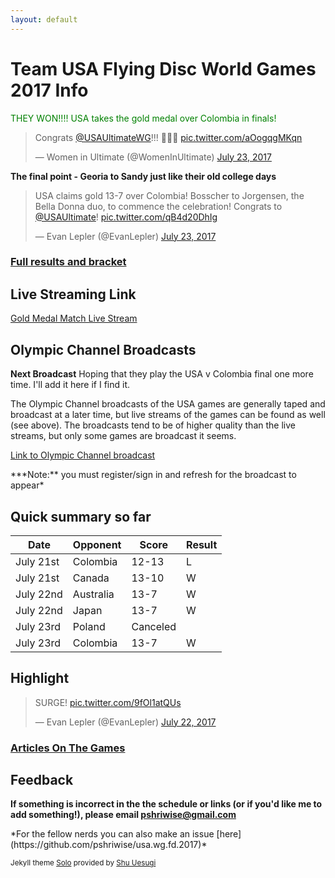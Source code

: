 ```yaml
---
layout: default
---
```


# Team USA Flying Disc World Games 2017 Info

<p style="color:green">THEY WON!!!! USA takes the gold medal over Colombia in finals!</p>

<blockquote class="twitter-video" data-lang="en"><p lang="en" dir="ltr">Congrats <a href="https://twitter.com/USAUltimateWG">@USAUltimateWG</a>!!! 🎉🎉🎉 <a href="https://t.co/aOogqgMKqn">pic.twitter.com/aOogqgMKqn</a></p>&mdash; Women in Ultimate (@WomenInUltimate) <a href="https://twitter.com/WomenInUltimate/status/889163392342032384">July 23, 2017</a></blockquote>
<script async src="//platform.twitter.com/widgets.js" charset="utf-8"></script>

**The final point - Georia to Sandy just like their old college days**

<blockquote class="twitter-video" data-lang="en"><p lang="en" dir="ltr">USA claims gold 13-7 over Colombia! Bosscher to Jorgensen, the Bella Donna duo, to commence the celebration! Congrats to <a href="https://twitter.com/USAUltimate">@USAUltimate</a>! <a href="https://t.co/qB4d20DhIg">pic.twitter.com/qB4d20DhIg</a></p>&mdash; Evan Lepler (@EvanLepler) <a href="https://twitter.com/EvanLepler/status/889155528353599488">July 23, 2017</a></blockquote>
<script async src="//platform.twitter.com/widgets.js" charset="utf-8"></script>

### [Full results and bracket](https://worldgames2017.sportresult.com/hide/en/-120/Comp/Info/EventSummary/FDX400000)

## Live Streaming Link

[Gold Medal Match Live Stream](http://wizja.tv/watch.php?id=77)

## Olympic Channel Broadcasts

**Next Broadcast** Hoping that they play the USA v Colombia final one more time. I'll add it here if I find it.

The Olympic Channel broadcasts of the USA games are generally taped and broadcast at a later time, but live streams of the games can be found as well (see above). The broadcasts tend to be of higher quality than the live streams, but only some games are broadcast it seems.

[Link to Olympic Channel broadcast](https://www.olympicchannel.com/en/home-signed-in/)
<p></p>
***Note:** you must register/sign in and refresh for the broadcast to appear*

## Quick summary so far

| Date      | Opponent  | Score    | Result |
|-----------|-----------|----------|--------|
| July 21st | Colombia  | 12-13    | L      |
| July 21st | Canada    | 13-10    | W      |
| July 22nd | Australia | 13-7     | W      |
| July 22nd | Japan     | 13-7     | W      |
| July 23rd | Poland    | Canceled |        |
| July 23rd | Colombia  | 13-7     | W      |


## Highlight

<blockquote class="twitter-video" data-lang="en"><p lang="en" dir="ltr">SURGE! <a href="https://t.co/9fOl1atQUs">pic.twitter.com/9fOl1atQUs</a></p>&mdash; Evan Lepler (@EvanLepler) <a href="https://twitter.com/EvanLepler/status/888717078374612993">July 22, 2017</a></blockquote>
<script async src="//platform.twitter.com/widgets.js" charset="utf-8"></script>

### [Articles On The Games](http://nationalteam.usaultimate.org/world-games/news/)

## Feedback

**If something is incorrect in the the schedule or links (or if you'd like me to add something!), please email pshriwise@gmail.com**
<p></p>
*For the fellow nerds you can also make an issue [here](https://github.com/pshriwise/usa.wg.fd.2017)*


<sub>Jekyll theme [Solo](https://github.com/chibicode/solo) provided by [Shu Uesugi](https://github.com/chibicode)</sub>